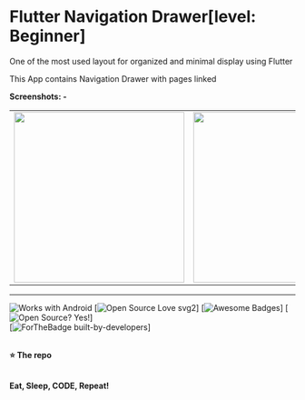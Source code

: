 # Flutter Navigation Drawer[level: Beginner]


One of the most used layout for organized and minimal display using Flutter

This App contains Navigation Drawer with pages linked



**Screenshots: -** <br>




<table>
  <tr>

<td><img src="https://i.ibb.co/2sVZSGZ/Screenshot-20200810-001218.png" width="300"></td>
<td><img src="https://i.ibb.co/GWrLktS/Screenshot-20200810-001210.png.png" width="300"></td>
<td><img src="https://i.ibb.co/VCdky6X/Screenshot-20200810-001242.png" width="300"></td>
<td><img src="https://i.ibb.co/XkFFTFC/Screenshot-20200810-001247.png" width="300"></td>
</tr>
</table>

-----------------------------------------------------------------

![Works with Android](https://img.shields.io/badge/Works_with-Android-green?style=flat-square)
[![Open Source Love svg2](https://badges.frapsoft.com/os/v2/open-source.svg?v=103)]
[![Awesome Badges](https://img.shields.io/badge/badges-awesome-green.svg)]
[![Open Source? Yes!](https://badgen.net/badge/Open%20Source%20%3F/Yes%21/blue?icon=github)] <br>
[![ForTheBadge built-by-developers](http://ForTheBadge.com/images/badges/built-by-developers.svg)]
<br>
<br>

**⭐ The repo**
<br>
<br>

**Eat, Sleep, CODE, Repeat!**
